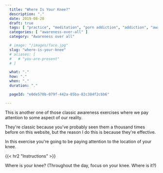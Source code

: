 ```yaml
---
  title: "Where Is Your Knee?"
  description: "."
  date: 2019-08-28
  draft: true
  tags: [ "practice", "meditation", "porn addiction", "addiction", "awareness", "awareness exercises", "perspective", "nofap", "neverfap", "neverfap deluxe" ]
  categories: [ "awareness-over-all" ]
  category: "Awareness over all"

  # image: "/images/face.jpg"
  slug: "where-is-your-knee"
  # aliases: [
  #   # "you-are-present"
  # ]

  what: "."
  how: "."
  when: "."
  duration: "."

  pageId: "e0de570b-079f-442a-85ba-82c384f2cbb6"

---
```


This is another one of those classic awareness exercises where we pay attention to some aspect of our reality.

They're classic because you've probably seen them a thousand times before on this website, but the reason I do this is because they're effective.

In this exercise you're going to be paying attention to the location of your knee.



{{< hr2 "Instructions" >}}


Where is your knee? (Throughout the day, focus on your knee. Where is it?) 




<!-- 
{{< hr2 "Additional Resources" >}}  -->

<!-- maybe link to other  -->

